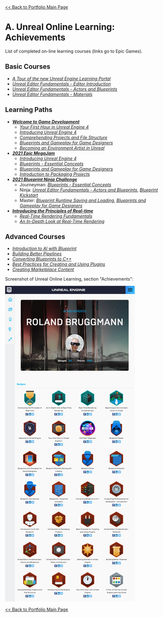 [<< Back to Portfolio Main Page](..)

# A. Unreal Online Learning: Achievements

List of completed on-line learning courses (links go to Epic Games).

## Basic Courses

* *<a href="https://www.unrealengine.com/en-US/onlinelearning-courses/a-tour-of-the-new-unreal-engine-learning-portal" target="_blank">A Tour of the new Unreal Engine Learning Portal</a>*
* *<a href="https://www.unrealengine.com/en-US/onlinelearning-courses/unreal-editor-fundamentals---editor-introduction" target="_blank">Unreal Editor Fundamentals - Editor Introduction</a>*
* *<a href="https://www.unrealengine.com/en-US/onlinelearning-courses/unreal-editor-fundamentals---actors-and-blueprints" target="_blank">Unreal Editor Fundamentals - Actors and Blueprints</a>*
* *<a href="https://www.unrealengine.com/en-US/onlinelearning-courses/unreal-editor-fundamentals---materials" target="_blank">Unreal Editor Fundamentals - Materials</a>*

## Learning Paths

* ***<a href="https://www.unrealengine.com/en-US/onlinelearning-courses/welcome-to-game-development" target="_blank">Welcome to Game Development</a>***
  * *<a href="https://www.unrealengine.com/en-US/onlinelearning-courses/your-first-hour-in-unreal-engine-4" target="_blank">Your First Hour in Unreal Engine 4</a>*
  * *<a href="https://www.unrealengine.com/en-US/onlinelearning-courses/introducing-unreal-engine" target="_blank">Introducing Unreal Engine 4</a>*
  * *<a href="https://www.unrealengine.com/en-US/onlinelearning-courses/comprehending-projects-and-file-structure" target="_blank">Comprehending Projects and File Structure</a>*
  * *<a href="https://www.unrealengine.com/en-US/onlinelearning-courses/blueprints-and-gameplay-for-game-designers" target="_blank">Blueprints and Gameplay for Game Designers</a>*
  * *<a href="https://www.unrealengine.com/en-US/onlinelearning-courses/becoming-an-environment-artist-in-unreal" target="_blank">Becoming an Environment Artist in Unreal</a>*
* ***<a href="https://www.unrealengine.com/en-US/onlinelearning-courses/2021-epic-megajam" target="_blank">2021 Epic MegaJam</a>***
  * *<a href="https://www.unrealengine.com/en-US/onlinelearning-courses/introducing-unreal-engine" target="_blank">Introducing Unreal Engine 4</a>*
  * *<a href="https://www.unrealengine.com/en-US/onlinelearning-courses/blueprints---essential-concepts" target="_blank">Blueprints - Essential Concepts</a>*
  * *<a href="https://www.unrealengine.com/en-US/onlinelearning-courses/blueprints-and-gameplay-for-game-designers" target="_blank">Blueprints and Gameplay for Game Designers</a>*
  * *<a href="https://www.unrealengine.com/en-US/onlinelearning-courses/introduction-to-packaging-projects" target="_blank">Introduction to Packaging Projects</a>*
* ***<a href="https://www.unrealengine.com/en-US/blog/become-a-blueprint-master-by-taking-this-online-learning-challenge" target="_blank">2021 Blueprint Ninja Challenge</a>***
  * Journeyman: *<a href="https://www.unrealengine.com/en-US/onlinelearning-courses/blueprints---essential-concepts" target="_blank">Blueprints - Essential Concepts</a>*
  * Ninja: *<a href="https://www.unrealengine.com/en-US/onlinelearning-courses/unreal-editor-fundamentals---actors-and-blueprints" target="_blank">Unreal Editor Fundamentals - Actors and Blueprints</a>*, *<a href="https://www.unrealengine.com/en-US/onlinelearning-courses/blueprint-kickstart" target="_blank">Blueprint Kickstart</a>*
  * Master: *<a href="https://www.unrealengine.com/en-US/onlinelearning-courses/blueprint-runtime-saving-and-loading" target="_blank">Blueprint Runtime Saving and Loading</a>*, *<a href="https://www.unrealengine.com/en-US/onlinelearning-courses/blueprints-and-gameplay-for-game-designers" target="_blank">Blueprints and Gameplay for Game Designers</a>*
* ***<a href="https://www.unrealengine.com/en-US/onlinelearning-courses/introducing-the-principles-of-real-time" target="_blank">Introducing the Principles of Real-time</a>***
  * *<a href="https://www.unrealengine.com/en-US/onlinelearning-courses/real-time-rendering-fundamentals" target="_blank">Real-Time Rendering Fundamentals</a>*
  * *<a href="https://www.unrealengine.com/en-US/onlinelearning-courses/an-in-depth-look-at-real-time-rendering" target="_blank">An In-Depth Look at Real-Time Rendering</a>*

## Advanced Courses

* *<a href="https://www.unrealengine.com/en-US/onlinelearning-courses/introduction-to-ai-with-blueprints" target="_blank">Introduction to AI with Blueprint</a>*
* *<a href="https://www.unrealengine.com/en-US/onlinelearning-courses/building-better-pipelines" target="_blank">Building Better Pipelines</a>*
* *<a href="https://www.unrealengine.com/en-US/onlinelearning-courses/converting-blueprints-to-c" target="_blank">Converting Blueprints to C++</a>*
* *<a href="https://www.unrealengine.com/en-US/onlinelearning-courses/best-practices-for-creating-and-using-plugins" target="_blank">Best Practices for Creating and Using Plugins</a>*
* *<a href="https://www.unrealengine.com/en-US/onlinelearning-courses/creating-marketplace-content" target="_blank">Creating Marketplace Content</a>*

Screenshot of Unreal Online Learning, section "Achievements":

![Screenshot UE Achievements](Docs/ue-achievements-rb.png "Screenshot UE Achievements")

[<< Back to Portfolio Main Page](..)